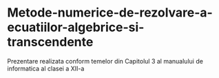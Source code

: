 # Metode-numerice-de-rezolvare-a-ecuatiilor-algebrice-si-transcendente
Prezentare realizata conform temelor din Capitolul 3 al manualului de informatica al clasei a XII-a 
